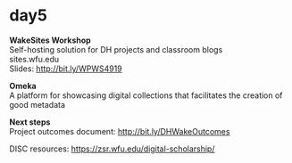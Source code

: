 # day5
<b>WakeSites Workshop</b><br> 
Self-hosting solution for DH projects and classroom blogs<br>
sites.wfu.edu<br>
Slides: http://bit.ly/WPWS4919<br>

<b>Omeka</b><br>
A platform for showcasing digital collections that facilitates the creation of good metadata

<b>Next steps</b><br>
Project outcomes document: http://bit.ly/DHWakeOutcomes

DISC resources: https://zsr.wfu.edu/digital-scholarship/
